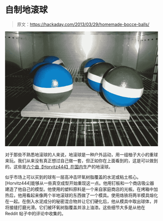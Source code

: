 # 自制地滚球

> 原文：<https://hackaday.com/2013/03/29/homemade-bocce-balls/>

![homemade-bocce-balls](img/3fd5a08661117166b802d43f7fde762e.png)

对于那些不熟悉地滚球的人来说，地滚球是一种户外运动，用一组柚子大小的重球来玩。我们从来没有真正想过自己做一套，但正如你在上面看到的，这是可以做到的。这些是[六个由【Horvitz444】在国内](http://imgur.com/a/JawPa)生产的地滚球。

似乎市场上可以买到的球有一层高冲击环氧树脂覆盖的水泥或粘土核心。[Horvitz444]能够从一些真空成型开始重现这一点。他用钉板和一个商店吸尘器建造了他自己的模型。他使用的塑料原料是一个来自家庭商店的光板。在烤箱中加热后，他用看起来像两个半地滚球的东西做了一个模具。使用烙铁将两半模具熔化在一起。在倒入水泥成分的秘密混合物并让它们硬化后，他从模具中取出球体，并将接缝打磨光滑。它们被环氧树脂覆盖并涂上油漆。这些细节大多是从他在 Reddit 帖子中的评论中收集的。